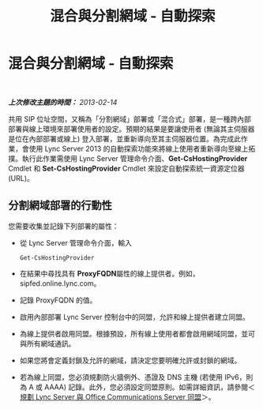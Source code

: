 ﻿---
title: 混合與分割網域 - 自動探索
TOCTitle: 混合與分割網域 - 自動探索
ms:assetid: c855bcc5-b656-4d2d-92d6-f016f2797d3a
ms:mtpsurl: https://technet.microsoft.com/zh-tw/library/JJ945652(v=OCS.15)
ms:contentKeyID: 52056203
ms.date: 08/10/2015
mtps_version: v=OCS.15
ms.translationtype: HT
---

# 混合與分割網域 - 自動探索

 

_**上次修改主題的時間：** 2013-02-14_

共用 SIP 位址空間，又稱為「分割網域」部署或「混合式」部署，是一種跨內部部署與線上環境來部署使用者的設定。預期的結果是要讓使用者 (無論其主伺服器是位在內部部署或線上) 登入部署，並重新導向至其主伺服器位置。為完成此作業，會使用 Lync Server 2013 的自動探索功能來將線上使用者重新導向至線上拓撲。執行此作業需使用 Lync Server 管理命令介面、**Get-CsHostingProvider** Cmdlet 和 **Set-CsHostingProvider** Cmdlet 來設定自動探索統一資源定位器 (URL)。

## 分割網域部署的行動性

您需要收集並記錄下列部署的屬性：

  - 從 Lync Server 管理命令介面，輸入
    
        Get-CsHostingProvider

  - 在結果中尋找具有 **ProxyFQDN**屬性的線上提供者。例如，sipfed.online.lync.com。

  - 記錄 ProxyFQDN 的值。

  - 啟用內部部署 Lync Server 控制台中的同盟，允許和線上提供者建立同盟。

  - 為線上提供者啟用同盟。根據預設，所有線上使用者都會啟用網域同盟，並可與所有網域通訊。

  - 如果您將會定義封鎖及允許的網域，請決定您要明確允許或封鎖的網域。

  - 若為線上同盟，您必須規劃防火牆例外、憑證及 DNS 主機 (若使用 IPv6，則為 A 或 AAAA) 記錄。此外，您必須設定同盟原則。如需詳細資訊，請參閱＜[規劃 Lync Server 與 Office Communications Server 同盟](lync-server-2013-planning-for-lync-server-and-office-communications-server-federation.md)＞。

